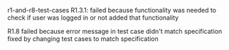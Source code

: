 r1-and-r8-test-cases
R1.3.1: failed because functionality was needed to check if user was logged in or not
added that functionality 

R1.8 failed because error message in test case didn't match specification
fixed by changing test cases to match specification